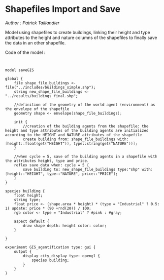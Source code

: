 [//]: # (keyword|operator_get)
[//]: # (keyword|statement_save)
[//]: # (keyword|concept_gis)
[//]: # (keyword|concept_shapefile)
[//]: # (keyword|concept_save_file)
[//]: # (keyword|concept_load_file)
[//]: # (keyword|concept_3d)
# Shapefiles Import and Save


_Author : Patrick Taillandier_

Model using shapefiles to create buildings, linking their height and type attributes to the height and nature columns of the shapefiles to finally save the data in an other shapefile.


Code of the model : 

```
  

model saveGIS

global {
	file shape_file_buildings <- file("../includes/buildings_simple.shp");
	string new_shape_file_buildings <- "../results/buildings_final.shp";
	
	//definition of the geometry of the world agent (environment) as the envelope of the shapefile
	geometry shape <- envelope(shape_file_buildings);
	
	init {
		//creation of the building agents from the shapefile: the height and type attributes of the building agents are initialized according to the HEIGHT and NATURE attributes of the shapefile
		create building from: shape_file_buildings with:[height::float(get("HEIGHT")), type::string(get("NATURE"))];
	}
	
	//when cycle = 5, save of the building agents in a shapefile with the attributes height, type and price.
	reflex save_data when: cycle = 5 {
		save building to: new_shape_file_buildings type:"shp" with:[height::"HEIGHT", type::"NATURE", price::"PRICE"];
	}
}

species building {
	float height;
	string type;
	float price <- (shape.area * height) * (type = "Industrial" ? 0.5: 1) update: price * (90 +rnd(20)) / 100; 
	rgb color <- type = "Industrial" ? #pink : #gray;
	
	aspect default {
		draw shape depth: height color: color;
	}
	
}

experiment GIS_agentification type: gui {
	output {
		display city_display type: opengl {
			species building;
		}
	}
}
```
